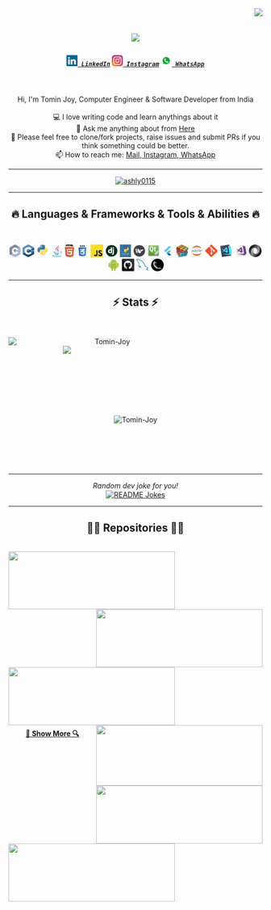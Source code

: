 <img align="right" src="https://komarev.com/ghpvc/?username=Tomin-Joy&color=blueviolet">

<h1 align="center">
  <a href="https://git.io/typing-svg">
    <img src="https://readme-typing-svg.herokuapp.com/?lines=Hello+World!+👋;I+am+Tomin+Joy....;Nice+to+meet+you!;👇+Reach+Me+Through+👇&center=true&size=30">
  </a>
</h1>

<h5 align="center">
  <code><a href="https://www.linkedin.com/in/tomin-joy/" title="LinkedIn Profile"><img width="22" src="https://github.com/Tomin-Joy/Tomin-Joy/blob/main/images/linkedin.svg"> LinkedIn</a></code>
  <code><a href="https://www.instagram.com/tom.in._/" title="Instagram Profile"><img width="22" src="https://github.com/Tomin-Joy/Tomin-Joy/blob/main/images/instagram.svg"> Instagram</a></code>
  <code><a href="https://api.whatsapp.com/send?phone=919400836474&text=Hi%20found%20your%20GitHub%20Profile.%20%20I%20like%20to%20connect%20with%20you" title="Connect"><img width="22" src="https://github.com/Tomin-Joy/Tomin-Joy/blob/main/images/whatsApp.png"> WhatsApp</a></code>
</h5>
<br>
<p align="center">
  Hi, I'm Tomin Joy, Computer Engineer & Software Developer from India
  <br>
  <br>
  💻 I love writing code and learn anythings about it
  <br>
  💬 Ask me anything about from <a href="https://github.com/Tomin-Joy/Tomin-Joy/issues" title="Issues">Here</a>
  <br>
  💬 Please feel free to clone/fork projects, raise issues and submit PRs if you think something could be better.
  <br>
  📫 How to reach me: <a href="mailto: tomnijkoo7@gmail.com">Mail</a>,<a href="https://www.instagram.com/tom.in._/"> Instagram</a>,<a href="https://api.whatsapp.com/send?phone=919400836474&text=Hi%20found%20your%20GitHub%20Profile.%20%20I%20like%20to%20connect%20with%20you"> WhatsApp</a>
</p>
<hr>
<p align="center"> <a href="https://github.com/ryo-ma/github-profile-trophy"><img src="https://github-profile-trophy.vercel.app/?username=Tomin-Joy&title=MultiLanguage,Commits,Stars,Repositories,Followers,PullRequest,Organizations&column=7&no-frame=true&no-bg=true&theme=algolia&row=2" alt="ashly0115" /></a> </p>
<hr>
<h2 align="center">🔥 Languages & Frameworks & Tools & Abilities 🔥</h2>
<br>
<p align="center">
  <code><img title="C" height="25" src="https://github.com/Tomin-Joy/Tomin-Joy/blob/main/images/c.svg"></code>
  <code><img title="C++" height="25" src="https://github.com/Tomin-Joy/Tomin-Joy/blob/main/images/cpp.svg"></code>
  <code><img title="Python" height="25" src="https://github.com/Tomin-Joy/Tomin-Joy/blob/main/images/python-original.svg"></code>
  <code><img title="Java" height="25" src="https://github.com/Tomin-Joy/Tomin-Joy/blob/main/images/java-original.svg"></code>
  <code><img title="HTML" height="25" src="https://github.com/Tomin-Joy/Tomin-Joy/blob/main/images/html5.svg"></code>
  <code><img title="CSS" height="25" src="https://github.com/Tomin-Joy/Tomin-Joy/blob/main/images/css.svg"></code>
  <code><img title="Javascript" height="25" src="https://github.com/Tomin-Joy/Tomin-Joy/blob/main/images/javascript.svg"></code>
  <code><img title="Django" height="25" src="https://github.com/Tomin-Joy/Tomin-Joy/blob/main/images/django.png"></code>
  <code><img title="Tkinter" height="25" src="https://github.com/Tomin-Joy/Tomin-Joy/blob/main/images/Tkinter.png"></code>
  <code><img title="Kivy" height="25" src="https://github.com/Tomin-Joy/Tomin-Joy/blob/main/images/Kivy.png"></code>
  <code><img title="Qt" height="25" src="https://github.com/Tomin-Joy/Tomin-Joy/blob/main/images/Qt.png"></code>
  <code><img title="Flutter" height="25" src="https://github.com/Tomin-Joy/Tomin-Joy/blob/main/images/flutter.png"></code>
  <code><img title="Problem Solving" height="25" src="https://github.com/Tomin-Joy/Tomin-Joy/blob/main/images/problemSolving.png"></code>
  <code><img title="Jupyter - Notebook" height="25" src="https://github.com/Tomin-Joy/Tomin-Joy/blob/main/images/jupyter.png"></code>
  <code><img title="Git" height="25" src="https://github.com/Tomin-Joy/Tomin-Joy/blob/main/images/git-original.svg"></code>
  <code><img title="Visual Studio Code" height="25" src="https://github.com/Tomin-Joy/Tomin-Joy/blob/main/images/vscode.png"></code>
  <code><img title="Microsoft Visual Studio" height="25" src="https://github.com/Tomin-Joy/Tomin-Joy/blob/main/images/visualstudio.png"></code>
  <code><img title="JSON" height="25" src="https://github.com/Tomin-Joy/Tomin-Joy/blob/main/images/json.svg"></code>
  <code><img title="Android" height="25" src="https://github.com/Tomin-Joy/Tomin-Joy/blob/main/images/android.svg"></code>
  <code><img title="GitHub" height="25" src="https://github.com/Tomin-Joy/Tomin-Joy/blob/main/images/github.svg"></code>
  <code><img title="MySQL" height="25" src="https://github.com/Tomin-Joy/Tomin-Joy/blob/main/images/mysql.svg"></code>
  <code><img title="Flask" height="25" src="https://github.com/Tomin-Joy/Tomin-Joy/blob/main/images/flask.png"></code>
</p>
<hr>

<h2 align="center">⚡ Stats ⚡</h2>
<br>
<p align=center>
  <div align=center>
    <img align="left" width=396 src="https://github-readme-streak-stats.herokuapp.com/?user=Tomin-Joy&theme=react&hide_border=true&bg_color=0D1117" alt="Tomin-Joy" />
    <img align="right" width=396 src="https://github-readme-stats.vercel.app/api?username=Tomin-Joy&show_icons=true&count_private=true&theme=react&border_color=61dafb&hide_border=true&count_private=true&show_icons=false" />
  </div>
  <br><br><br><br><br><br><br><br><br>
  <div align=center>
    <img align="center" src="https://github-readme-stats.vercel.app/api/top-langs?username=Tomin-Joy&show_icons=true&count_private=true&langs_count=10&hide=ruby&locale=en&layout=compact&hide_border=true&theme=react" alt="Tomin-Joy" />
  <br><br><br><br><br><br>
  <hr>
  <i>Random dev joke for you!</i><br>
  <a href="https://readme-jokes.vercel.app"><img align="center" src="https://readme-jokes.vercel.app/api?bgColor=%23073b4c&textColor=%2306d6a0&aColor=%2306d6a0&borderColor=%2306d6a0" alt="README Jokes"></a>
  <br>
  </div>
  
</p>

<hr>

<h2 align="center">👨‍💻 Repositories 👨‍💻</h2>
<br>
<div width="100%" align="center">
  <a align="left" href="https://github.com/Tomin-Joy/Mechvibe" title="Mechvibe"><img align="left" height="115" width = "330" src="https://github-readme-stats.vercel.app/api/pin/?username=Tomin-Joy&repo=Mechvibe&theme=react&border_color=61dafb&border_radius=10"></a>
  <a align="right" href="https://github.com/Tomin-Joy/Force-Calculator" title="Force-Calculator"><img align="right" height="115" width = "330" src="https://github-readme-stats.vercel.app/api/pin/?username=Tomin-Joy&repo=Force-Calculator&theme=react&border_color=61dafb&border_radius=10"></a>
</div>
<br/><br/><br/><br/><br/><br/>
<div width="100%" align="center">
  <a align="left" href="https://github.com/Tomin-Joy/Sorting-Algorithms" title="Sorting-Algorithms"><img align="left" height="115" width = "330" src="https://github-readme-stats.vercel.app/api/pin/?username=Tomin-Joy&repo=Sorting-Algorithms&theme=react&border_color=61dafb&border_radius=10"></a>
  <a align="right" href="https://github.com/Tomin-Joy/Calculator" title="Calculator"><img align="right" height="120" width = "330" src="https://github-readme-stats.vercel.app/api/pin/?username=Tomin-Joy&repo=Calculator&theme=react&border_color=61dafb&border_radius=10"></a>
</div>
<br/><br/><br/><br/><br/><br/>
<div width="100%" align="center">
  <a align="right" href="https://github.com/Tomin-Joy/ktu-s3-oopj-lab" title="Object Oriented Programming lab"><img align="right" height="115" width = "330" src="https://github-readme-stats.vercel.app/api/pin/?username=Tomin-Joy&repo=ktu-s3-oopj-lab&theme=react&border_color=61dafb&border_radius=10"></a>
  <a align="left" href="https://github.com/Tomin-Joy/ktu-s3-ds-lab" title="Data Structure lab"><img align="left" height="115" width = "330" src="https://github-readme-stats.vercel.app/api/pin/?username=Tomin-Joy&repo=ktu-s3-ds-lab&theme=react&border_color=61dafb&border_radius=10"></a>
</div>
<br/><br/><br/><br/><br/><br/>
<h4 align="center">
  <a href="https://github.com/Tomin-Joy?tab=repositories" title="Show Repositories">🔎 Show More 🔍</a>
</h4>

